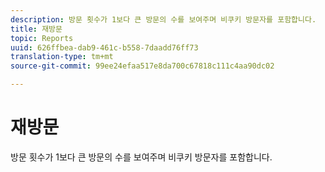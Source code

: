 ```yaml
---
description: 방문 횟수가 1보다 큰 방문의 수를 보여주며 비쿠키 방문자를 포함합니다.
title: 재방문
topic: Reports
uuid: 626ffbea-dab9-461c-b558-7daadd76ff73
translation-type: tm+mt
source-git-commit: 99ee24efaa517e8da700c67818c111c4aa90dc02

---
```



# 재방문

방문 횟수가 1보다 큰 방문의 수를 보여주며 비쿠키 방문자를 포함합니다.

